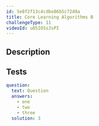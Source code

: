 ```yaml
---
id: 5e8f2f13c4cdbe86b5c72d8a
title: Core Learning Algorithms B
challengeType: 11
videoId: u85IOSsJsPI
---
```


## Description
<section id='description'>
</section>

## Tests
<section id='tests'>

```yml
question:
  text: Question
  answers:
    - one
    - two
    - three
  solution: 3
```

</section>

